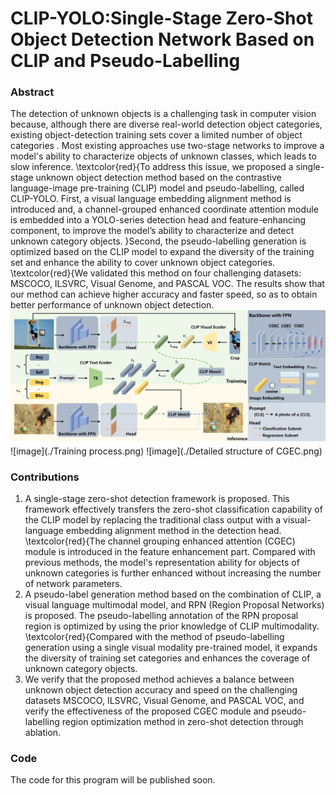 # CLIP-YOLO:Single-Stage Zero-Shot Object Detection Network Based on CLIP and Pseudo-Labelling

### Abstract
The detection of unknown objects is a challenging task in computer vision because, although there are diverse real-world detection object categories, existing object-detection training sets cover a limited number of object categories . Most existing approaches use two-stage networks to improve a model's ability to characterize objects of unknown classes, which leads to slow inference. \textcolor{red}{To address this issue, we proposed a single-stage unknown object detection method based on the contrastive language-image pre-training (CLIP) model and pseudo-labelling, called CLIP-YOLO. First, a visual language embedding alignment method is introduced and, a channel-grouped enhanced coordinate attention module is embedded into a YOLO-series detection head and feature-enhancing component, to improve the model’s ability to characterize and detect unknown category objects. }Second, the pseudo-labelling generation is optimized based on the CLIP model to expand the diversity of the training set and enhance the ability to cover unknown object categories.  \textcolor{red}{We validated this method on four challenging datasets: MSCOCO, ILSVRC, Visual Genome, and PASCAL VOC. The results show that our method can achieve higher accuracy and faster speed, so as to obtain better performance of unknown object detection.
![image](./Framework.png)
![image](./Training process.png)
![image](./Detailed structure of CGEC.png)

### Contributions
1) A single-stage zero-shot detection framework is proposed. This framework effectively transfers the zero-shot classification capability of the CLIP model by replacing the traditional class output with a visual-language embedding alignment method in the detection head. \textcolor{red}{The channel grouping enhanced attention (CGEC) module is introduced in the feature enhancement part. Compared with previous methods, the model's representation ability for objects of unknown categories is further enhanced without increasing the number of network parameters.
2) A pseudo-label generation method based on the combination of CLIP, a visual language multimodal model, and RPN (Region Proposal Networks) is proposed. The pseudo-labelling annotation of the RPN proposal region is optimized by using the prior knowledge of CLIP multimodality. \textcolor{red}{Compared with the method of pseudo-labelling generation using a single visual modality pre-trained model, it expands the diversity of training set categories and enhances the coverage of unknown category objects.
3) We verify that the proposed method achieves a balance between unknown object detection accuracy and speed on the challenging datasets MSCOCO, ILSVRC, Visual Genome, and PASCAL VOC, and verify the effectiveness of the proposed CGEC module and pseudo-labelling region optimization method in zero-shot detection through ablation.


### Code
The code for this program will be published soon.
